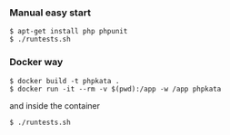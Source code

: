 ### Manual easy start

```
$ apt-get install php phpunit
$ ./runtests.sh
```

### Docker way

```
$ docker build -t phpkata .
$ docker run -it --rm -v $(pwd):/app -w /app phpkata 
```
and inside the container
```
$ ./runtests.sh
```

